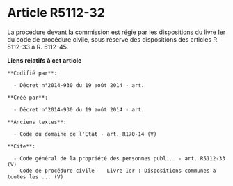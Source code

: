 # Article R5112-32

La procédure devant la commission est régie par les dispositions du livre Ier du code de procédure civile, sous réserve des
dispositions des articles R. 5112-33 à R. 5112-45.

**Liens relatifs à cet article**

	**Codifié par**:

	  - Décret n°2014-930 du 19 août 2014 - art.

	**Créé par**:

	  - Décret n°2014-930 du 19 août 2014 - art.

	**Anciens textes**:

	  - Code du domaine de l'Etat - art. R170-14 (V)

	**Cite**:

	  - Code général de la propriété des personnes publ... - art. R5112-33 (V)
	  - Code de procédure civile -  Livre Ier : Dispositions communes à toutes les ... (V)
